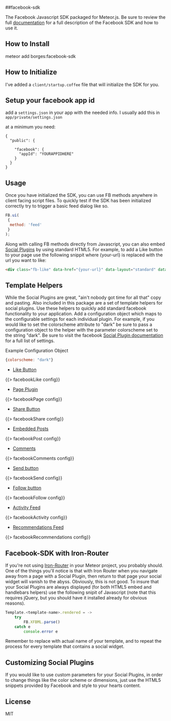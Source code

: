 ##facebook-sdk

The Facebook Javascript SDK packaged for Meteor.js. Be sure to review the full [documentation](https://developers.facebook.com/docs/javascript) for a full description of the Facebook SDK and how to use it.

How to Install
------------------

meteor add borges:facebook-sdk

How to Initialize
------------------

I've added a `client/startup.coffee` file that will initialize the SDK for you.


Setup your facebook app id
------------------

add a `settings.json` in your app with the needed info.
I usually add this in `app/private/settings.json`

at a minimum you need:

```
{
  "public": {

    "facebook": {
      "appId": "YOURAPPIDHERE"
    }
  }
}

```


Usage
---------------

Once you have initialized the SDK, you can use FB methods anywhere in client facing script files. To quickly test if the SDK has been initialized correctly try to trigger a basic feed dialog like so.

```javascript
FB.ui(
 {
  method: 'feed'
 }
);
```

Along with calling FB methods directly from Javascript, you can also embed [Social Plugins](https://developers.facebook.com/docs/plugins) by using standard HTML5. For example, to add a Like button to your page use the following snippit where {your-url} is replaced with the url you want to like:

```html
<div class="fb-like" data-href="{your-url}" data-layout="standard" data-action="like" data-show-faces="true" data-share="true"></div>'
```

Template Helpers
------------------

While the Social Plugins are great, "ain't nobody got time for all that" copy and pasting. Also included in this package are a set of template helpers for social plugins. Use these helpers to quickly add standard facebook functionality to your application. Add a configuration object which maps to the configurable settings for each individual plugin. For example, if you would like to set the colorscheme attribute to "dark" be sure to pass a configuration object to the helper with the parameter colorscheme set to the string "dark". Be sure to visit the facebook [Social Plugin documentation](https://developers.facebook.com/docs/plugins/) for a full list of settings.

Example Configuration Object
```javascript
{colorscheme: "dark"}
```


* [Like Button](https://developers.facebook.com/docs/plugins/like-button/)

{{> facebookLike config}}

* [Page Plugin](https://developers.facebook.com/docs/plugins/page-plugin/)

{{> facebookPage config}}

* [Share Button](https://developers.facebook.com/docs/plugins/share-button/)

{{> facebookShare config}}

* [Embedded Posts](https://developers.facebook.com/docs/plugins/embedded-posts/)

{{> facebookPost config}}


* [Comments](https://developers.facebook.com/docs/plugins/comments/)

{{> facebookComments config}}


* [Send button](https://developers.facebook.com/docs/plugins/send-button/)

{{> facebookSend config}}


* [Follow button](https://developers.facebook.com/docs/plugins/follow-button/)

{{> facebookFollow config}}


* [Activity Feed](https://developers.facebook.com/docs/plugins/activity/)

{{> facebookActivity config}}


* [Recommendations Feed](https://developers.facebook.com/docs/plugins/recommendations/)

{{> facebookRecommendations config}}


Facebook-SDK with Iron-Router
-------------

If you're not using [Iron-Router](https://github.com/EventedMind/iron-router) in your Meteor project, you probably should. One of the things you'll notice is that with Iron Router when you navigate away from a page with a Social Plugin, then return to that page your social widget will vanish to the abyss. Obviously, this is not good. To insure that your Social Plugins are always displayed (for both HTML5 embed and handlebars helpers) use the following snipit of Javascript (note that this requires jQuery, but you should have it installed already for obvious reasons).

```javascript
Template.<template-name>.rendered = ->
	try
		FB.XFBML.parse()
	catch e
		console.error e
```

Remember to replace <template-name> with actual name of your template, and to repeat the process for every template that contains a social widget.

Customizing Social Plugins
-----------------------------

If you would like to use custom parameters for your Social Plugins, in order to change things like the color scheme or dimensions, just use the HTML5 snippets provided by Facebook and style to your hearts content.

License
-----------------

MIT 
